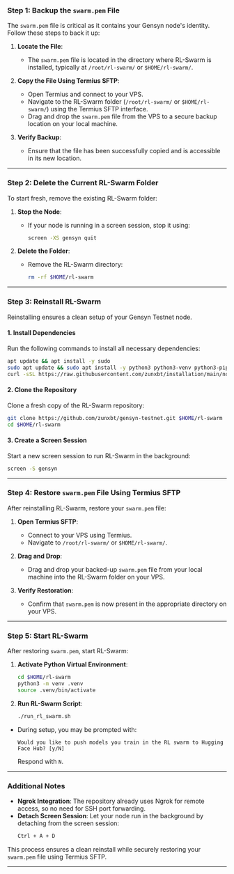 



### **Step 1: Backup the `swarm.pem` File**

The `swarm.pem` file is critical as it contains your Gensyn node's identity. Follow these steps to back it up:

1. **Locate the File**:
   - The `swarm.pem` file is located in the directory where RL-Swarm is installed, typically at `/root/rl-swarm/` or `$HOME/rl-swarm/`.

2. **Copy the File Using Termius SFTP**:
   - Open Termius and connect to your VPS.
   - Navigate to the RL-Swarm folder (`/root/rl-swarm/` or `$HOME/rl-swarm/`) using the Termius SFTP interface.
   - Drag and drop the `swarm.pem` file from the VPS to a secure backup location on your local machine.
  
     










3. **Verify Backup**:
   - Ensure that the file has been successfully copied and is accessible in its new location.

---

### **Step 2: Delete the Current RL-Swarm Folder**

To start fresh, remove the existing RL-Swarm folder:

1. **Stop the Node**:
   - If your node is running in a screen session, stop it using:
     ```bash
     screen -XS gensyn quit
     ```

2. **Delete the Folder**:
   - Remove the RL-Swarm directory:
     ```bash
     rm -rf $HOME/rl-swarm
     ```

---

### **Step 3: Reinstall RL-Swarm**

Reinstalling ensures a clean setup of your Gensyn Testnet node.

#### **1. Install Dependencies**
Run the following commands to install all necessary dependencies:

```bash
apt update && apt install -y sudo
sudo apt update && sudo apt install -y python3 python3-venv python3-pip curl wget screen git lsof && curl -sS https://dl.yarnpkg.com/debian/pubkey.gpg | sudo apt-key add - && echo "deb https://dl.yarnpkg.com/debian/ stable main" | sudo tee /etc/apt/sources.list.d/yarn.list && sudo apt update && sudo apt install -y yarn
curl -sSL https://raw.githubusercontent.com/zunxbt/installation/main/node.sh | bash
```

#### **2. Clone the Repository**
Clone a fresh copy of the RL-Swarm repository:

```bash
git clone https://github.com/zunxbt/gensyn-testnet.git $HOME/rl-swarm
cd $HOME/rl-swarm
```

#### **3. Create a Screen Session**
Start a new screen session to run RL-Swarm in the background:

```bash
screen -S gensyn
```

---

### **Step 4: Restore `swarm.pem` File Using Termius SFTP**

After reinstalling RL-Swarm, restore your `swarm.pem` file:

1. **Open Termius SFTP**:
   - Connect to your VPS using Termius.
   - Navigate to `/root/rl-swarm/` or `$HOME/rl-swarm/`.

2. **Drag and Drop**:
   - Drag and drop your backed-up `swarm.pem` file from your local machine into the RL-Swarm folder on your VPS.

3. **Verify Restoration**:
   - Confirm that `swarm.pem` is now present in the appropriate directory on your VPS.

---

### **Step 5: Start RL-Swarm**

After restoring `swarm.pem`, start RL-Swarm:

1. **Activate Python Virtual Environment**:
   ```bash
   cd $HOME/rl-swarm
   python3 -m venv .venv
   source .venv/bin/activate
   ```

2. **Run RL-Swarm Script**:
   ```bash
   ./run_rl_swarm.sh
   ```

- During setup, you may be prompted with:
  ```
  Would you like to push models you train in the RL swarm to Hugging Face Hub? [y/N]
  ```
  Respond with `N`.

---

### Additional Notes

- **Ngrok Integration**:
  The repository already uses Ngrok for remote access, so no need for SSH port forwarding.
- **Detach Screen Session**:
  Let your node run in the background by detaching from the screen session:
  ```bash
  Ctrl + A + D
  ```

This process ensures a clean reinstall while securely restoring your `swarm.pem` file using Termius SFTP.

---
